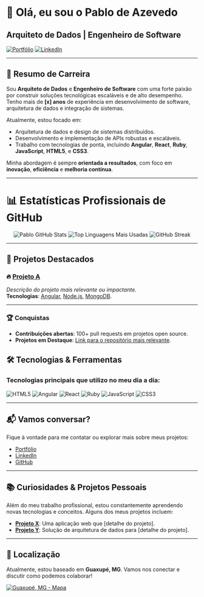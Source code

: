 # 👋 Olá, eu sou o Pablo de Azevedo

## Arquiteto de Dados | Engenheiro de Software

[![Portfólio](https://img.shields.io/badge/PabloArch.com-0A0A0A?style=for-the-badge&logo=devdotto&logoColor=white)](https://pabloarch.com)
[![LinkedIn](https://img.shields.io/badge/LinkedIn-0077B5?style=for-the-badge&logo=linkedin&logoColor=white)](https://www.linkedin.com/in/pablo-de-azevedo-5b8515346/)

---

## 🚀 Resumo de Carreira

Sou **Arquiteto de Dados** e **Engenheiro de Software** com uma forte paixão por construir soluções tecnológicas escaláveis e de alto desempenho. Tenho mais de **[x] anos** de experiência em desenvolvimento de software, arquitetura de dados e integração de sistemas.

Atualmente, estou focado em:
- Arquitetura de dados e design de sistemas distribuídos.
- Desenvolvimento e implementação de APIs robustas e escaláveis.
- Trabalho com tecnologias de ponta, incluindo **Angular**, **React**, **Ruby**, **JavaScript**, **HTML5**, e **CSS3**.

Minha abordagem é sempre **orientada a resultados**, com foco em **inovação**, **eficiência** e **melhoria contínua**.

---

# 📊 **Estatísticas Profissionais de GitHub**

<div align="center">
  <!-- Gráfico de Estatísticas do GitHub -->
  <img src="https://github-readme-stats.vercel.app/api?username=PabloArchEng&show_icons=true&hide_title=true&count_private=true&hide=prs&theme=radical&icon_color=white&text_color=E9E9E9&bg_color=282C34" alt="Pablo GitHub Stats" />
  
  <!-- Gráfico de Linguagens Mais Usadas -->
  <img src="https://github-readme-stats.vercel.app/api/top-langs/?username=PabloArchEng&layout=compact&theme=radical&icon_color=white&text_color=E9E9E9&bg_color=282C34&langs_count=8" alt="Top Linguagens Mais Usadas" />
  
  <!-- Contribuições em Projetos Open Source -->
  <img src="https://github-readme-streak-stats.herokuapp.com/?user=PabloArchEng&theme=radical&background=282C34&ring=E9E9E9&fire=E9E9E9" alt="GitHub Streak" />
</div>

---

## 💼 Projetos Destacados

### 🔥 [**Projeto A**](#)
*Descrição do projeto mais relevante ou impactante.*  
**Tecnologias**: [Angular](https://angular.io/), [Node.js](https://nodejs.org/), [MongoDB](https://www.mongodb.com/).

---

### 🏆 **Conquistas**

- **Contribuições abertas**: 100+ pull requests em projetos open source.
- **Projetos em Destaque**: [Link para o repositório mais relevante](#).


## 🛠 Tecnologias & Ferramentas

### Tecnologias principais que utilizo no meu dia a dia:

<div style="display: inline_block">
  <img align="center" alt="HTML5" src="https://img.shields.io/badge/HTML5-E34F26?style=for-the-badge&logo=html5&logoColor=white"/>
  <img align="center" alt="Angular" src="https://img.shields.io/badge/Angular-DD0031?style=for-the-badge&logo=angular&logoColor=white"/>
  <img align="center" alt="React" src="https://img.shields.io/badge/React-20232A?style=for-the-badge&logo=react&logoColor=61DAFB"/>
  <img align="center" alt="Ruby" src="https://img.shields.io/badge/Ruby-CC342D?style=for-the-badge&logo=ruby&logoColor=white"/>
  <img align="center" alt="JavaScript" src="https://img.shields.io/badge/JavaScript-F7DF1E?style=for-the-badge&logo=javascript&logoColor=black"/>
  <img align="center" alt="CSS3" src="https://img.shields.io/badge/CSS3-1572B6?style=for-the-badge&logo=css3&logoColor=white"/>
</div>

---

## 📬 Vamos conversar?

Fique à vontade para me contatar ou explorar mais sobre meus projetos:

- [Portfólio](https://pabloarch.com)
- [LinkedIn](https://www.linkedin.com/in/pablo-de-azevedo-5b8515346/)
- [GitHub](https://github.com/PabloArchEng)

---

## 📚 Curiosidades & Projetos Pessoais

Além do meu trabalho profissional, estou constantemente aprendendo novas tecnologias e conceitos. Alguns dos meus projetos incluem:

- **[Projeto X](#)**: Uma aplicação web que [detalhe do projeto].
- **[Projeto Y](#)**: Solução de arquitetura de dados para [detalhe do projeto].

---

## 📍 Localização

Atualmente, estou baseado em **Guaxupé, MG**. Vamos nos conectar e discutir como podemos colaborar!

[![Guaxupé, MG - Mapa](https://maps.googleapis.com/maps/api/staticmap?center=-21.3078,-46.7083&zoom=14&size=600x300&markers=color:red%7Clabel:G%7C-21.3078,-46.7083&key=YOUR_GOOGLE_MAPS_API_KEY)](https://www.google.com/maps?q=Guaxupé,+MG)


